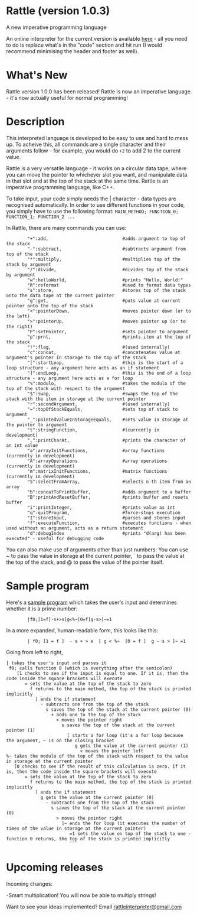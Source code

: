 # Rattle (version 1.0.3)
A new imperative programming language

An online interpreter for the current version is available [here](https://tio.run/##7T1rd9u2kt/1KxBqE4u2JIty0qRKnGeTsznnbtuTZO/9oCgtJUISbyhS4SOOu9789e4MHiQAgpQUJ9tt9/reOhYeA2BmMC8MoO1lvk7is9@7ZHA8IIskCOPVhBT5cnAPSzqO43SepdTPaUCSmLxZF@RJsSLeGRndm9y@Nzm7S8aj8ajTeewXACmdkB/8OKRR5/FHmmZhEk@INxwNzxgg@MF/8oQEyaRD4If9CugcQC6LeJFDhxukqql@bfz3lPhlIwIwYMBk4@fhwo@iS5LlSQotYuKnqX9Jwphs6CZJL6EoIJvkIyX5mpJtEsY5TbE7fozpp5x89KOCVoPQKKMADVa8oXGePSJJChWXc0r@WWQ5iZNcq30wGJCLdbhYkwUOvsiJn5kwSI9BDnNSZGKOq2Xkrx65Ai34@0MRLt6TbZqsUn@TKeh5Ef72262nxW@/Xd14OV2dvPLm2c2z6Wg@mr8bzVY378CfHv75dOaNRiTMWAdsTwbEj2C1MSDpI40uJxqs7HXmvfay8c9nKlCvAjougbJpXCDoNY2ihFwkaRSwwqupd/5hdmOQnTzMpqsHNz9PR@fbD7PVIHs4@3zubcliTRfvM8R3RgEDSyDMtsgR1DYNN5Ss83ybTU5PgfPoKomWQ8Da4j39tFj78YoOF8nm9ENBM6R5dnrn7nfe3dMwG@Rr@BUXmzlNB/6AQRLTGX2YTbezETAYhVGh2eSwIb4b3z0bn4abbcRIB9DzFBh7sPEX6zAWowCp80PBjs9GpxmDO4DeA0Fn0gN@ohNytUWU/PjTG@BxBC6q@2ROFz4yDXIrR92KAkNt/TSDHXmxpsDnPjA79EbOpJttfumyWT69Nb9VLJd@lNwiwDmr0WK8OMserjz273R@e35nNp7fgf/dBqqPvxhjY@/e@N7t06TIYXaDOR/yS/@tuH5Oc9yonEs4qTkzUZAxV8vRfeC85UxjvGXJd7ArJQCJwMukkDu0YALDDwKUd7Afl9huObKJHePXVQajjU6Ax2CkB8efcTSUD1cvxw9q5YQMHhKyhAGTNPQj0kuiYMKBDAQU1hS6zD4/WCF84gphwH69AMiM5lwYcPJvUAgBBSisbIkiDznjCiRMuFpz6bT2P6KQuSRXRxlnBdh2uPwLP8b@UR4CF3JwWV@KpFsot3zYpcBaPsyY9EBcXYRRZMjZBVMGlaBF8cq4EZgRGDe/3IIIBdkPegVUCcnWSREFMNf6TEAmLJIYuJ3GCHHtp8EACRKIlV6E@RpnJ5AA@Eu5CM5RmCYxCn3EQwhSNsPZV21dsSzylo2KP/STj5tvQt7e2iYgmZO3t8Zv1UFxIZc0uzXuEwpoua1DhBKGjBVIUjJ1oKHTJ9DU4cD4x9szNhxs4@cTpAsqJPgvTgDiwgfEwAZKgR9AM5IeHa6G5G3sIv98KBAK6rWNn4K47Dn9IxcgAEKRZ0H34JpjnJKQnzGj8AUQoIgjmmUMrUFSzCPGEZthufB3gHNeEfSrXRBBV9jusLuQ6PAv0Gp@SVLkKSB2jp@LDH@/GntIKhA7JA3BCFgyjgNhgKOaE4d9x9blODnIB8e5wt4D2Af8c0eaALih4CegS848PaSBqyi9VZTMYc@gbFM/S/2fqYUp3QJPqiVcGD3Jn8eBWpwn25@Wr1GWqaVoOfgrqhYJM0EtipJk@ywpyuKuUg4gU238RZGmoD2eJZsNsNXLOKCfTFjG1Ba8aWY2@1uY5bZ2z5LtpbkIGjzBLakVU9hiULxSC8H6eAHWh7ZgYID8KchgfdGi5XgnCWzT34GE7H24fZOoJTQOXgjg5vzCWNbYpiKGqOGqPoEXlnobZBXNWp9tSIHxbbrBgEbOycBTK7RpQO2UCwvLGrByOutf@/8z0kV9jrYBbtko3IBIh/0NAmmI@3gpaKgtFgZvQqvQQsoKX/hg6FZ1BgHrDTjNq8U34QdacHXcLbeXXiR2Ylko7Xr5WexpHGk0I8dEGrGVBCibyl1WzUrZS0qh3ElQ9GMiLEGxP7SFyj2jFSr7y1g9@6XIK6h@kwp/RCWMHJbjIEjiI9T0cQDynqZpAhqFU/bCxptHR0eVCXGFQvW@JLJX/jUesh/58cf7ZJqjfYmGEiyq4K4M02rc4UHdxnHF3DHA5KISp1x9b/xPyGnomDA3K5sxhwkN3W2RrXlPZl32pekBZaCI@tJcuJLsuwxTtHykBu1XngTXjfk6TYrVmhf33CF5uRQ6OETDxrkCDc3Wg3YKWijMisqkGRVyp0Sf1JD8hCAuwoz2UY0z2MpeWNpmxnxPYZP7wnQVQ2NrVrWh4CwH3KQA7c41GA6MKn@Dqj0PcXK9cEiJx7qwtmkBQC7CBXXRuMy2dIGW5cLH@Y2wiEPKAONItxAJiYqPA0MO8TzxKQfNHbk6j3DmYlbxOTOOhwAv8he05xCn7zi8OZeBskW2jcK859yHSuFEhygaeCPYfQYrhssekELiSKj8sla0wCoJ@MpxcQ@fn4NRoTSv7WZBd6VBZfvBNmzpWR9Na1t@ECszm3szK5aUpVgnz0RCr5qIq9WmNC/SuI4cJCFyGiKw6qtDhlFZExj16O3bI2Pc2vKrD9U63r51@hKjfc@tAejU0arLMC76OEeIf8BM33pM@nXRpRgwwy9TPFuwbpkPAVuxdBvKnmNV7ubpZTVw02IEiW4p9EDsUfDs27Cnwa68B7roOT4M4JATtJd7CMatI0ZOlcnCrOdOHd/R2Qkt520@aeyJgDtmhTf0t1tQrz3Wym1YOza07qeIxiqnIWd4bXup@iA3gznrGpbqGFIGdJuHsiPKhqStn2WSoVTLKaukjTeZzEQl@s5I5hRDFgwBZXtXWXpZOA1niumDH2u7WkethgEudpkUytmWB7y5NsHBp6iQRvYEc8SgSAnTG9XHEX@cEM9KnqqvPmlpUUANOHSKgccm3efd3FpzYYDYuoihXH2crind@oS3LhEsO/bLQVxDU3RR2clKbpsMlVomCXkt0lk2nJBuduFv2WcwWECnRmEMYibypefGemvU6zKUFdLg7QlY1Zq6Jn67JUOWJW39OUumyYbpXhJutglYtFuaLn9ZCEsWhJ8whN9gE2GIcsNXqei52t6u8AEmWQRutMWWfkCQ@0ssK1xWn3I2tUBQONkG/6TGZVIJWRrfZLaghdur9mKZD8XyT8gdiwbj/OX8LMKoiNYAVdCQ/BAGLMwB/IExC/gTZP6nEINmMTeIHjl1uT1Pqf9eXYXCaSzsyHUH8BoG7oHLwBrkGq8v/gUO0@1Tmi80s0dRkMqCoEJ1Dm6gfrRaCo4z/Cd4OWprRa4yXawRwG5jdGTYxdjLS9z7agBmm2RZOI8oeDwoLZyRNz67fee7u/e@//zr41vvHg2dLrmFezilGXMMfDBHQVoyywQNUh6cq4R0THEvJtASHILSn@AYfseib4@YRyGrOKJL/a@7aNxz81kRDyeRRrHv6tiOE1gtSntopS7SNRWiGFRqXuyj840YHyvaTE0BZzrwUMOwTid6JwWY2rpuhXKrsFfi4xgJ4NaFgfILaa3uc7HKg2JfloCRFhkq1THKKs3k95m/vKi0XukDvGM@ANQraOet4Xelet/pBnXlcJdOso5xm0dejvlovzEfWccc7xx0XB9VDo2j3DCcgJoJhVMcWqaoT3UZJX6OAHVmrDNe1QWFQNXN3W1lmVM3/RdfD4PYmn@ut8dpCIabCi6bWdSZAuRXOxDTaTK7PbZ3E2O6lgHBS0C8o9nKUDTp8rOujHXn0Q0ZBtO5psHLMIQQB7rbz4B23BDF@fIP7l7eg2aLGFYYwOmzgxlBfoM9pYj@IVygBPovDbZz4kz8IOjrhQNnkhXzHDWdUXPsTMQJ06VRc@pMgvBjGFCj/MKZsFPlf@ChslH3ypnIE4k@6SLSR@wHLEE8@xSnXzz@EoQrHsNhR1A97xyW3ifjc3640Sdn52wLuGTAjqLnNEouGKkCmvthBJSeg4YGgYqGKh58MICZPqEMFo4RL2OeK2cC@tQofOBMBMf9kFzERuXDsvI/t0bVzzAGzX/mtUbdFrqlsTnSDWeCytIoXTgTfr5mlE9xDWBZ/S1JzKFnzgRUnaXiJpA1CYooMcr/DWCBtW2UprgCES5lutyoP3cm1RZ@/qEAmWm0@EWiJ/g7hg1fxq@53LA2znFBSGQZfDbq@4g0APYMbLMn5lx84G@M9L6MwzJ2bw7wRLT5CSx2nzfo8tPPpCzBHA9MElmydBGYzoLF2BJ9@zobQCTWfmob7zXiL6KL/AW4DCwObTSYS9K@SX6uzEGj0VOx7Cdx8ApsNHujUDR6Cbhe1Wo/OJMPRZgLK9uofCn2wksM3hh1S2CkT3RR5LSBJgFIA0z7qY6Fah4E/vy3YoazCIMqrNgHF4wpB1z0Eym7TxxXyGKt8RQ/zNxKcZreJiefmWeEPmgYZyHmCZC//wcIDzwG54eW4LStQFY84v1BtYW8Jg/ZSXkBS0MXNYaZFQwaH7jLAurMvFUyh5IUW@sZTjg4i48AtAEJh3TIDvh9oOOCndCKWDLmOQlXBdpixdHyiAXgUaLxfCNuU1P0/VFmCl@rHI7ZiQbJSvwxIumGY/uB3M6zwfrh347Twpazwcazum93PKidzNaPxUozUdXCjpzOBCQS0VGrWTFaFdozaGcpxkP9lK0cT9s/jRGBF8wV4WEBC46mxsJnbt1V36fbtGnomYznzxyLlRvQCr81L@jbDi2HlS7fqCHw3RIN4bjFkIjZoWs/5@Q7YbhNtr2BEmiXTCNOTHmOEjRizMMLXYsnUj@E1ripFvZsQ2I94FdFRzWoM/WEQNuNXwlmyx@HB9WaA2sdDbKNuBbG@Ga7zOR7Y9tb2Lft@L051mUfzyrOLHHD6@1Gd//t1GnCS2OvxlDjF4Qbv0XI0U4KG0Z2bmdd0IiJBqA2yC6lo3SwkLJvpYnbvkdqosziDwsJ5hoRdV6MHjCQvGHjWMRCVwhRsTutQepGcE0ytyZprRRqXaV1OGPJ5QEHWJk0zRsm78F/Yd8qtmWEQLU1LEcqImWEp2oqZuaA8IFJiJHZyp0BMAn5UNCC6mttyv9B@7Gy6HtVBEtyozwWxBq02cnax@QLGkuzM3BcM24pfH8F2nKDclvCESdBdf@/z1P7wzJ@g/ERltZRzAdL1aLjdMNQAbaEDlnIXP9MHvqQ32iasIh21Z5FEsoePFAgdHRAF@EGs33TBB2AwG2DI2MTApDIy1KyRDFBE8UMU3PUB1@BirzBjnK0C0ipnekiok4wbu/oxuUmlyaQp5pAGyQSkwLQAKO1rjQv9E5jrRPSYY9OZ1onHom0dKsIz2YDhEA6nI90z8NI4oSRRENT1BvZITIEqh5Lk44l30K3qBjmgQfX0sCIklVZOReQoawOve@NXPeA2Zx6o@Pj3vzEG4gFwfyOa2UdgSGxBXZjRwRFR5hnLP42HAptasbJvS3ToylVAKBPBmxfzhRS8nV@VWLWUGfPSNH6sO1oIRKpENua/o9rqeKUXCJ1WUGf34fhCW8f/TT05bkWxz631rqYOR6TdyzNPq1YSIjHf68u1jjKJpInC2X/R7v73zAAWCiuduqTfzT1GtW7rC3zNE8erdCPEeiJ57oWvPqBRKjINSwT8MqASUZYFjpQDiWkUsfRwkLcrJnoXWtoZzjBna5CrvPz5u2hGaKKyNCbIHmqxclAuVih/MgmyoSLshhZiavlnk3beqvWJaxvs@zB7mUP2LJrlOURf7F0/oFP7lTysCjlUSl1@pgFOlbXPBKs3ydlF6O5SJQR7RNM3Wzv4OuJ8dfD0um5mK@BJft@0jtqKT42/J4K/GpaUhy0SM7ChsfnJWJFdXgYbtVe@6K3pc9XxfDxl2L4eA8MH6scrGCZxbgFikXCrzDXcKJ9JVsRDOmc@gGR9/VkjFU9Ue8ycBpF8E@OL7w/1dRP7Hu59duhsAnGttN9S5HdZLhRUxry6BZqZ5rit6he85hXby8TUBS7vpvhtUbresRdXZY/LlHUhpq9ARm8eQ3UGBZUhaddVomJp4rtytNBFUl4jznTLjIXWxsObO0YU7AMh6wp3aPRXsAkJQEIFv/992aCkqjT1GM9IcG8pGEY2rr/XE@B2DGJxok0Z0eYE7J7@Ao18CC3nR4BtNiPItjy69Fk1ECSwb4k@f7769Nk1EKSwaEkgQnV6VAdjFtlh3G939jgKlqrcUSGhLs7xFNxQxprsosZvFldSpkSyMYYTX2bRfgX3WKsUkHcdrayX0vQicXbqHJOCcohgvBsU0VQkfFLNVAXxrS8t8JTKTsiFnaDoFrG9ECOMrwsHy5AvYr8SoGY5z@9ID1@bgo6mF0Dxn78fQr1gQF2LchtuxbaYHHYbjLUTyBwnfwQXl2pcqM5q2kbyZdWvthbC7W66zzGppGG38DgpoxI@9A2DxaKG4JQRQZEZ1CG4bSI@eWMo0weh5cdQkEvvtIkVjQuUIFixoa5IdGQkpl6PXau/c7lN6RCHMHHM/ePNMXs7XBZPaRxyO3SOhrbrtMeANmSDGk/DN91vtx0PK3deWyaTEfJZq2GV6PL5mGmBZLb7XZVfaJJBEwmYLf6ZZoVN/jnKT4FkbPorZJZ0GlMRlPjGHXtIYZUWLiuE1h4nxRxHkbcPo4SdjNdTKXWXhzJtWW0s2RM6xnwXlnubQ13aFwtJ6/h8pegax03fy3kSElQ7m92xYPM/YwL8ywvlktFCYLYxxCbSJ3B8HmC9yhhtTYltQf/18@nXds9hr/Utrjege3BrGE5wN3Z@k@xg/4keLQasc0FPA2Mp4CqRkKZN2Y1EdgrA@x@Mqtmlg7eMdbsXfKur7Rhr2/xV33QEmI3kplZuAz5BfCa7WQ3hm1PabTrb6vKb3hVw3IXYm@D/OsaBbty3TTjRh5k45sreIq9x@Uus4uEd0hny6kz7EP1wFhY0@o9I5mA/6uj3uKzD6bvlnYddt5eX932@BWP@cU5pm5Je9r9Kpzk5z9qkp@VSdauUNSm@fiPmuZjZZrytoXrGnfxq9s/X3OGIE2F81PzTd2m5LEv0e2p9FhUw0VXPo0ZjOrZmteW7rUvOVAMWNvYFKa@PfdKt@wq94XVMRW3oTb3bnlSmFIj66lrvGqgDcHyhmxOym5ToBVdmIRQMUZ7U56M4H69rXHw4GRgvLbQkDZa@ogGKZpbSwI30c7QAJUCaF9hnzhvY8et7S@dWJWEv2bCoE7/axph59cEcB0l8tfEw5foqb8mJg5Uhf@3kNCqTP9EevTaiGjPZm/u@i/9@9X07x@8o/XpXxPWt1LxL@TjAs163kgdYZc5Dzp/511kVbV/BagzlwUFMvV44iY5cw/L/tiVnagBH7cmrDX380adNinS1nG0fzoktJfHHbZcQrw2y/FfZmhjUVNORxwoB5yB8ma5mf2wG8YeURV7RGNHNKSZgnSzfY1v8jTkO@xOGGl87grB2khSH7HMxtidytI@Uv0UUL/rbN1UvEl1D9N@QK2/1qq@OClyvyoWYgObl6gP2s9sBycpGfVFNC9OSHk8vCubuG2PjsiOTCtLKlvLZW9lUTuPukn7NC1MZs0Ks7QrtzI/R1Vvm6t3Hfws68pDbv6ocvUADirkCVlG4fY0xfcn8c3GeRifrkHa99it8ff4jQQX@C4ry7wAKmXU7eOVgmSD7@zIV6O98XfQkz0Dzorx5K9PFj7N/JRk63CZy7eVq2vvKm@o9NYyENizgYJZoPAL8xgYFEui1nXyF3bkKyzWNd9LMSMU0urNm1wUJTW59jaAikjiezIVT7wHsGTXPCh75Cii8Spfq5xvy14DGL/wd0ez6lV1ge15kufJxpIRTfyxrU/5dQ/AeEnMKgM5oYEQKOVdE5m8yM//YWreUG8yMupHQ/I8yngvruvVsaW4go9HmVQy1fDsZVM5P9rnYHGe7EwPZjPAhmJ1@OBKEEx42lEfX3Bjb0v1yX58ZHsIe6@HjnQB3Cm/i4CRwXj7F4Z/ojxrwxOSymf/tNdd1P5aa2YPWh/w05/hqZ7Te4J7rYSnR9rljHRzht2l0Z4kVaZT204N4o@/omzRk21vlWoif1qOakCqz36s3pET32uAj4eNuQZVl6LoSOtSuOYO88WamEdnWGW88dyQ9lah2/5qJ4OiPtDJR3Rtl06VavvZnzbjUf2OrzVrbtdSTWOGbw/dn9ZQOWrD4@hfeNTwaHXF7Q/BlYB1SfP/ApcNS27HqXyu0Hh/R@TjFzGYWiE@2d1RhAXm31cGt8jLu1xEqHXQOMKnR4X9dTI4Pr3ZJ69ePX/B1Az10wi/PCqgiDgfr4Vu/E@nG3y6VPyBLwzwq5iLJCo28WmaXPSJDwBBZp6CN4zDFJvaV1k0qKuaxmk2dbpi2hwZncYX2@SDY6YmaEh3rMNQXoGs3tzVfzUnx1qeNzJSQa0u0Q382fnVFQYS27MahHOmPaR0iDfRMPABrpCpScvXlPe/EaA7rrb0U@0NKBXV7D4ce7tOfsELf2MURQkzKLCsehfXlpTJbD2WtUHx6yPYF/WwNBB8rRK/eIfdKiXlpbQq6UmBNhbgHingAiCLDRbjjDIPBEtLaDEN5ZUjhCqySbiIa3FToKfuqZjdZHaZxTjf4ytSrvOdMrve1VRDuZ7TF7cc5fLLu6Gm6DBSyhpZtfSH@KpEDFE8p9pwX0BpLoInjkNs91U7O@LRrbPCoLgxs5ZJma2VizftbiNvL7Wk@WZ5w1FmQ0/9kET1v/X31xruDYjv0dA3Kr40lsToyTHd1MaNrddEvsL7wsbKK/vEQA4@s9Dl3wSG3/LIgh6PKlyIZ@b2CkbUA5giMzzfEX9QNjTiRO/2v3iJwgxINN6kqB@yderCXnmIr67EmnLeGmfYkMU79m7fvX3v7Lvbd2sqp7oMyR78q89h76CxReypiK/7z0kUvLEH2ZUH3TVns/o0a3evD5eY@3yHRIMXXftqhwNuau28inXI3A6Zn3WOLZJ1nznsM3btLt@BV9O@FZ2sObj1ELfOs7WXeeUFXvW6dBkSw6/90@8AkymaUyLaVl7/ZV4Is5zw24Zidssdb9uIb77N8LX1mbgRq1yNw3LxWg0G6NgXivJ4HaIKc3lZC5uUFV8SCjLW36D1xpVVbqT8yvu9psVd7rruSp5OsGd6sLc6ZzYt/kWTSoyRBQrxuw112ah8LUcHX956xr@9yHGct79fkRtkOSJL9nzSfXI8Hnr3yeDsd/YVm0pj@ed0gpZGh38loSwEZf67N/4f) - all you need to do is replace what's in the "code" section and hit run (I would recommend minimising the header and footer as well).

What's New
=

Rattle version 1.0.0 has been released! Rattle is now an imperative language - it's now actually useful for normal programming!

Description
=

This interpreted language is developed to be easy to use and hard to mess up. To acheive this, all commands are a single character and their arguments follow - for example, you would do `+2` to add 2 to the current value.

Rattle is a very versatile language - it works on a circular data tape, where you can move the pointer to whichever slot you want, and manipulate data in that slot and at the top of the stack at the same time. Rattle is an imperative programming language, like C++.

To take input, your code simply needs the | character - data types are recognised automatically. In order to use different functions in your code, you simply have to use the following format:
            `MAIN_METHOD; FUNCTION_0; FUNCTION_1; FUNCTION_2 ...`

In Rattle, there are many commands you can use:

            "+":add,                            #adds argument to top of the stack
            "-":subtract,                       #subtracts argument from top of the stack
            "*":multiply,                       #multiplies top of the stack by argument
            "/":divide,                         #divides top of the stack by argument
            "w":helloWorld,                     #prints "Hello, World!"
            "R":reformat                        #used to format data types
            "s":store,                          #stores top of the stack onto the data tape at the current pointer
            "g":get,                            #puts value at current pointer onto the top of the stack
            "<":pointerDown,                    #moves pointer down (or to the left)
            ">":pointerUp,                      #moves pointer up (or to the right)
            "P":setPointer,                     #sets pointer to argument
            "p":prnt,                           #prints item at the top of the stack
            "!":flag,                           #(used internally)
            "c":concat,                         #concatenates value at argument's pointer in storage to the top of the stack
            "[":startLoop,                      #this is the start of a loop structure - any argument here acts as an if statement
            "]":endLoop,                        #this is the end of a loop structure - any argument here acts as a for loop
            "%":modulo,                         #takes the modulo of the top of the stack with respect to the argument
            "$":swap,                           #swaps the top of the stack with the item in storage at the current pointer
            "r":secondArgument,                 #(used internally)
            "=":topOfStackEquals,               #sets top of stack to argument
            "_":pointedValueInStorageEquals,    #sets value in storage at the pointer to argument
            "t":stringFunction,                 #(currently in development)
            ",":printCharAt,                    #prints the character of an int value
            "a":arrayInitFunctions,             #array functions (currently in development)
            "A":arrayOperations                 #array operations (currently in development)
            "m":matrixInitFunctions,            #matrix functions (currently in development)
            "S":selectFromArray,                #selects n-th item from an array
            "b":concatToPrintBuffer,            #adds argument to a buffer
            "B":printAndResetBuffer,            #prints buffer and resets buffer
            "i":printInteger,                   #prints value as int
            "q":quitProgram,                    #force-stops execution
            "I":storeInput,                     #parses and stores input
            "f":executeFunction,                #executes functions - when used without an argument, acts as a return statement
            "d":debugIndex                      #prints "d(arg) has been executed" - useful for debugging code

You can also make use of arguments other than just numbers: You can use ~ to pass the value in storage at the current pointer, \` to pass the value at the top of the stack, and @ to pass the value of the pointer itself.




Sample program
=

Here's a [sample program](https://tio.run/##7T1rd9u2kt/1KxBqE4u2JIty0iRqnGeTsznnbtuTZO/9oCgtJUISbyhS4SOOu9789e4MHiQAgpQUJ9tt9/reOhYeA2BmMC8MoO1lvk7is9@7ZHA8IIskCOPVhBT5cnAPSzqO43SepdTPaUCSmLxZF@RJsSLeGRndm9y@Nzm7S8aj8ajTeewXACmdkB/8OKRR5/FHmmZhEk@INxwNzxgg@MF/8oQEyaRD4If9CugcQC6LeJFDhxukqql@bfz3lPhlIwIwYMBk4@fhwo@iS5LlSQotYuKnqX9Jwphs6CZJL6EoIJvkIyX5mpJtEsY5TbE7fozpp5x89KOCVoPQKKMADVa8oXGePSJJChWXc0r@WWQ5iZNcq30wGJCLdbhYkwUOvsiJn5kwSI9BDnNSZGKOq2Xkrx65Ai34@0MRLt6TbZqsUn@TKeh5Ef72262nxW@/Xd14OV2dvPLm2c2z6Wg@mr8bzVY378CfHv75dOaNRiTMWAdsTwbEj2C1MSDpI40uJxqs7HXmvfay8c9nKlCvAjougbJpXCDoNY2ihFwkaRSwwqupd/5hdmOQnTzMpqsHNz9PR@fbD7PVIHs4@3zubcliTRfvM8R3RgEDSyDMtsgR1DYNN5Ss83ybTU5PgfPoKomWQ8Da4j39tFj78YoOF8nm9ENBM6R5dnrn7nfe3dMwG@Rr@BUXmzlNB/6AQRLTGX2YTbezETAYhVGh2eSwIb4b3z0bn4abbcRIB9DzFBh7sPEX6zAWowCp80PBjs9GpxmDO4DeA0Fn0gN@ohNytUWU/PjTG@BxBC6q@2ROFz4yDXIrR92KAkNt/TSDHXmxpsDnPjA79EbOpJttfumyWT69Nb9VLJd@lNwiwDmr0WK8OMserjz273R@e35nNp7fgf/dBqqPvxhjY@/e@N7t06TIYXaDOR/yS/@tuH5Oc9yonEs4qTkzUZAxV8vR98B5y5nGeMuS72BXSgASgZdJIXdowQSGHwQo72A/LrHdcmQTO8avqwxGG50Aj8FID44/42goH65ejh/UygkZPCRkCQMmaehHpJdEwYQDGQgorCl0mX1@sEL4xBXCgP16AZAZzbkw4OTfoBACClBY2RJFHnLGFUiYcLXm0mntf0Qhc0mujjLOCrDtcPkXfoz9ozwELuTgsr4USbdQbvmwS4G1fJgx6YG4ugijyJCzC6YMKkGL4pVxIzAjMG5@uQURCrIf9AqoEpKtkyIKYK71mYBMWCQxcDuNEeLaT4MBEiQQK70I8zXOTiAB8JdyEZyjME1iFPqIhxCkbIazr9q6YlnkLRsVf@gnHzffhLy9tU1AMidvb43fqoPiQi5pdmvcJxTQcluHCCUMGSuQpGTqQEOnT6Cpw4Hxj7dnbDjYxs8nSBdUSPBfnADEhQ@IgQ2UAj@AZiQ9OlwNydvYRf75UCAU1GsbPwVx2XP6Ry5AAIQiz4LuwTXHOCUhP2NG4QsgQBFHNMsYWoOkmEeMIzbDcuHvAOe8IuhXuyCCrrDdYXch0eFfoNX8kqTIU0DsHD8XGf5@NfaQVCB2SBqCEbBkHAfCAEc1Jw77jq3LcXKQD45zhb0HsA/45440AXBDwU9Al5x5ekgDV1F6qyiZw55B2aZ@lvo/UwtTugWeVEu4MHqSP48DtThPtj8tX6MsU0vRcvBXVC0SZoJaFCXJ9llSlMVdpRxAptr4iyJNQXs8SzYbYKuXcUA/mbCMqS1408xs9rcwy23tniXbS3MRNHiCW1IrprDFoHilFoL18QKsD23BwAD5U5DB@qJFy/FOEtimvwMJ2ftw@yZRS2gcvBDAzfmFsayxTUUMUcNVfQIvLPU2yCqatT7bkALj23SDAY2ck4GnVmjTgNopFxaWNWDldNa/9v9npIv6HG0D3LJRuAGRDvsbBNIQ9/FS0FBbLAzehFahhZQVvvDB0K3qDALWG3CaV4tvwg@04Oq4W24vvUjsxLJQ2vXys9jTONJoRo6JNGIrCVA2lbusmpWyl5RCuZOg6MdEWIJif2gLlXtGK1T2l7F69kuRV1D9JhX@iEoYOSzHQZDER6jp4wDkPU3TBDQKp@yFjTePjo4qE@IKher3kshe@dd4yH7kxx@/J9Mc7Us0lGBRBXdlmFbjDg/qNo4r5o4BJheVOOXqe@N/Qk5Dx4S5WdmMOUxo6G6LbM17MuuyL00PKANF1JfmwpVk32WYouUjNWi/8iS4bszXaVKs1ry45w7Jy6XQwSEaNs4VaGi2HrRT0EJhVlQmzaiQOyX6pIbkJwRxEWa0j2qcwVb2wtI2M@Z7CpvcF6arGBpbs6oNBWc54CYFaHeuwXBgVPkbVO15iJPrhUNKPNaFtU0LAHIRLqiLxmW2pQu0LBc@zm@ERRxSBhhHuoVISFR8HBhyiOeJTzlo7sjVeYQzF7OKz5lxPAR4kb@gPYc4fcfhzbkMlC2ybRTmPed7qBROdIiigTeC3WewYrjsASkkjoTKL2tFC6ySgK8cF/fw@TkYFUrz2m4WdFcaVLYfbMOWnvXRtLblB7Eys7k3s2JJWYp18kwk9KqJuFptSvMijevIQRIipyECq746ZBiVNYFRj96@PTLGrS2/@lCt4@1bpy8x2vfcGoBOHa26DOOij3OE@AfM9K3HpF8XXYoBM/wyxbMF65b5ELAVS7eh7DlW5W6eXlYDNy1GkOiWQg/EHgXPvg17GuzKe6CLnuPDAA45QXu5h2DcOmLkVJkszHru1PEdnZ3Qct7mk8aeCLhjVnhDf7sF9dpjrdyGtWND636KaKxyGnKG17aXqg9yM5izrmGpjiFlQLd5KDuibEja@lkmGUq1nLJK2niTyUxUou@MZE4xZMEQULZ3laWXhdNwppg@@LG2q3XUahjgYpdJoZxtecCbaxMcfIoKaWRPMEcMipQwvVF9HPHHCfGs5Kn66pOWFgXUgEOnGHhs0n3eza01FwaIrYsYytXH6ZrSrU946xLBsmO/HMQ1NEUXlZ2s5LbJUKllkpDXIp1lwwnpZhf@ln0GgwV0ahTGIGYiX3purLdGvS5DWSEN3p6AVa2pa@K3WzJkWdLWn7NkmmyY7iXhZpuARbul6fKXhbBkQfgJQ/gNNhGGKDd8lYqeq@3tCh9gkkXgRlts6QcEub/EssJl9SlnUwsEhZNt8E9qXCaVkKXxTWYLWri9ai@W@VAs/4TcsWgwzl/OzyKMimgNUAUNyQ9hwMIcwB8Ys4A/QeZ/CjFoFnOD6JFTl9vzlPrv1VUonMbCjlx3AK9h4B64DKxBrvH64l/gMN0@pflCM3sUBaksCCpU5@AG6kerpeA4w3@Cl6O2VuQq08UaAew2RkeGXYy9vMS9rwZgtkmWhfOIgseD0sIZeeOz23e@u3vv/udfH99692jodMkt3MMpzZhj4IM5CtKSWSZokPLgXCWkY4p7MYGW4BCU/gTH8DsWfXvEPApZxRFd6n/dReOem8@KeDiJNIp9V8d2nMBqUdpDK3WRrqkQxaBS82IfnW/E@FjRZmoKONOBhxqGdTrROynA1NZ1K5Rbhb0SH8dIALcuDJRfSGt1n4tVHhT7sgSMtMhQqY5RVmkmv8/85UWl9Uof4B3zAaBeQTtvDb8r1ftON6grh7t0knWM2zzycsxH@435yDrmeOeg4/qocmgc5YbhBNRMKJzi0DJFfarLKPFzBKgzY53xqi4oBKpu7m4ry5y66b/4ehjE1vxzvT1OQzDcVHDZzKLOFCC/2oGYTpPZ7bG9mxjTtQwIXgLiHc1WhqJJl591Zaw7j27IMJjONQ1ehiGEONDdfga044Yozpd/cPfyHjRbxLDCAE6fHcwI8hvsKUX0D@ECJdB/abCdE2fiB0FfLxw4k6yY56jpjJpjZyJOmC6NmlNnEoQfw4Aa5RfOhJ0q/wMPlY26V85Enkj0SReRPmI/YAni2ac4/eLxlyBc8RgOO4Lqeeew9D4Zn/PDjT45O2dbwCUDdhQ9p1FywUgV0NwPI6D0HDQ0CFQ0VPHggwHM9AllsHCMeBnzXDkT0KdG4QNnIjjuh@QiNioflpX/uTWqfoYxaP4zrzXqttAtjc2RbjgTVJZG6cKZ8PM1o3yKawDL6m9JYg49cyag6iwVN4GsSVBEiVH@bwALrG2jNMUViHAp0@VG/bkzqbbw8w8FyEyjxS8SPcHfMWz4Mn7N5Ya1cY4LQiLL4LNR30ekAbBnYJs9MefiA39jpPdlHJaxe3OAJ6LNT2Cx@7xBl59@JmUJ5nhgksiSpYvAdBYsxpbo29fZACKx9lPbeK8RfxFd5C/AZWBxaKPBXJL2TfJzZQ4ajZ6KZT@Jg1dgo9kbhaLRS8D1qlb7wZl8KMJcWNlG5UuxF15i8MaoWwIjfaKLIqcNNAlAGmDaT3UsVPMg8Oe/FTOcRRhUYcU@uGBMOeCin0jZfeK4QhZrjaf4YeZWitP0Njn5zDwj9EHDOAsxT4D8/T9AeOAxOD@0BKdtBbLiEe8Pqi3kNXnITsoLWBq6qDHMrGDQ@MBdFlBn5q2SOZSk2FrPcMLBWXwEoA1IOKRDdsDvAx0X7IRWxJIxz0m4KtAWK46WRywAjxKN5xtxm5qi748yU/ha5XDMTjRIVuKPEUk3HNsP5HaeDdYP/3acFracDTae1X2740HtZLZ@LFaaiaoWduR0JiCRiI5azYrRqtCeQTtLMR7qp2zleNr@aYwIvGCuCA8LWHA0NRY@c@uu@j7dpk1Dz2Q8f@ZYrNyAVviteUHfdmg5rHT5Rg2B75ZoCMcthkTMDl37OSffCcNtsu0NlEC7ZBpxYspzlKARYx5e6Fo8kfohtMZNtbBnGxLrAb8qOqpBnaknBNpu/EowW/44PKjWHFjraJBtxLUwxjfbZSbfG9vewr5tx@/NsS77eFZxZokbXm83uvtvp04TXhp7NYYavyDc@C1CjnZS2DCyczvrgkZMNAC1QXYpHaWDhZR9K03c9j1SE2UWf1hIMNeIqPNi9ICB5A0bxyIWukKIit1pDVI3gmuSuTVJa6VQ6yqtwxlLLg84wMqkad4weQ/@C/tWsS0jBKqtYTlSESkjPFVTMTMHhA9MQozMVu4MgEnIh4IWVF9rU/4P2o@VRd@rIliSG@WxINagzU7WPiZf0FianYHjmnFL4fsr0JYblNsSjjgJqvv/fZ7aH5bxG4yPsLSOYj5YqhYdpxuGCrAldMhC5vpn8tCH/EbThEW0q/YsklD24IECoaMDugg3mO2bJugABG4bHBmbEIBEXpaSJYoJmihmmJqjPvgKVOQNdpSjXUBK7UwXEXWCcXtHNy43uTSBPNUE2iCRmBSABhitdaV5oXcaa52QDnt0OtM68UikpVtFeDYbIATS4Xykex5GEieMJBqaot7IDpEhUPVYmnQs@Ra6RcUwDzy4lgZGlKzKyrmADGV16H1v5LoHzObUGx0f9@Yn3kAsCOZ3XCvrCAyJLbAbOyIoOsI8Y/G34VBoUzNO7m2ZHk2pAgB9MmD7cqaQkq/zqxKzhjp7RorWh21HC5FIhdjW9H9cSxWn5BKpywr6/D4MT3j76KehL8@1OPa5tdbFzPGYvGNp9mnFQkI8/nt1scZRNpE8WSj7P9rd/4YBwEJxtVOf/KOp16jeZW2Zp3nyaIV@jEBPPNe14NUPJEJFrmGZgFcGTDLCstCBcighlTqOFhbiZs1E71pDO8MJ7nQVcp2fN28PzRBVRIbeBMlTLU4GysUK5Uc2USZclMXISlwt92za1lu1LmF9m2UPdi97wJZdoyyP@Iul8w98cqeSh0Upj0qp08cs0LG65pFg/T4puxjNRaKMaJ9g6mZ7B19PjL8elk7PxXwNLNn3k95RS/Gx4fdU4FfTkuKgRXIWNjw@LxErqsPDcKv22he9LX2@KoaPvxTDx3tg@FjlYAXLLMYtUCwSfoW5hhPtK9mKYEjn1A@IvK8nY6zqiXqXgdMogn9yfOH9qaZ@Yt/Lrd8OhU0wtp3uW4rsJsONmtKQR7dQO9MUv0X1mse8enuZgKLY9d0MrzVa1yPu6rL8cYmiNtTsDcjgzWugxrCgKjztskpMPFVsV54OqkjCe8yZdpG52NpwYGvHmIJlOGRN6R6N9gImKQlAsPj7980EJVGnqcd6QoJ5ScMwtHX/uZ4CsWMSjRNpzo4wJ2T38BVq4EFuOz0CaLEfRbDl16PJqIEkg31Jcv/@9WkyaiHJ4FCSwITqdKgOxq2yw7jeb2xwFa3VOCJDwt0d4qm4IY012cUM3qwupUwJZGOMpr7NIvyLbjFWqSBuO1vZryXoxOJtVDmnBOUQQXi2qSKoyPilGqgLY1reW@GplB0RC7tBUC1jeiBHGV6WDxegXkV@pUDM859ekB4/NwUdzK4BYz/@PoX6wAC7FuS2XQttsDhsNxnqJxC4Tn4Ir65UudGc1bSN5EsrX@ythVrddR5j00jDb2BwU0akfWibBwvFDUGoIgOiMyjDcFrE/HLGUSaPw8sOoaAXX2kSKxoXqEAxY8PckGhIyUy9HjvXfufyG1IhjuDjmftHmmL2drisHtI45HZpHY1t12kPgGxJhrQfhu86X246ntbuPDZNpqNks1bDq9Fl8zDTAsntdruqPtEkAiYTsFv9Ms2KG/zzFJ@CyFn0Vsks6DQmo6lxjLr2EEMqLFzXCSy8T4o4DyNuH0cJu5kuplJrL47k2jLaWTKm9Qx4ryz3toY7NK6Wk9dw@UvQtY6bvxZypCQo9ze74kHmfsaFeZYXy6WiBEHsY4hNpM5g@DzBe5SwWpuS2oP/6@fTru0ew19qW1zvwPZg1rAc4O5s/afYQX8SPFqN2OYCngbGU0BVI6HMG7OaCOyVAXY/mVUzSwfvGGv2LnnXV9qw17f4qz5oCbEbycwsXIb8AnjNdrIbw7anNNr1t1XlN7yqYbkLsbdB/nWNgl25bppxIw@y8c0VPMXe43KX2UXCO6Sz5dQZ9qF6YCysafWekUzA/9VRb/HZB9N3S7sOO2@vr257/IrH/OIcU7ekPe1@FU7y8x81yc/KJGtXKGrTfPxHTfOxMk1528J1jbv41e2frzlDkKbC@an5pm5T8tiX6PZUeiyq4aIrn8YMRvVszWtL99qXHCgGrG1sClPfnnulW3aV@8LqmIrbUJt7tzwpTKmR9dQ1XjXQhmB5QzYnZbcp0IouTEKoGKO9KU9GcL/e1jh4cDIwXltoSBstfUSDFM2tJYGbaGdogEoBtK@wT5y3sePW9pdOrErCXzNhUKf/NY2w82sCuI4S@Wvi4Uv01F8TEweqwv9bSGhVpn8iPXptRLRnszd3/Zf@/Wr69w/e0fr0rwnrW6n4F/JxgWY9b6SOsMucB52/8y6yqtq/AtSZy4ICmXo8cZOcuYdlf@zKTtSAj1sT1pr7eaNOmxRp6zjaPx0S2svjDlsuIV6b5fgvM7SxqCmnIw6UA85AebPczH7YDWOPqIo9orEjGtJMQbrZvsY3eRryHXYnjDQ@d4VgbSSpj1hmY@xOZWkfqX4KqN91tm4q3qS6h2k/oNZfa1VfnBS5XxULsYHNS9QH7We2g5OUjPoimhcnpDwe3pVN3LZHR2RHppUlla3lsreyqJ1H3aR9mhYms2aFWdqVW5mfo6q3zdW7Dn6WdeUhN39UuXoABxXyhCyjcHua4vuT@GbjPIxP1yDte@zW@Hv8RoILfJeVZV4AlTLq9vFKQbLBd3bkq9He@DvoyZ4BZ8V48tcnC59mfkqydbjM5dvK1bV3lTdUemsZCOzZQMEsUPiFeQwMiiVR6zr5CzvyFRbrmu@lmBEKafXmTS6KkppcextARSTxPZmKJ94DWLJrHpQ9chTReJWvVc63Za8BjF/4u6NZ9aq6wPY8yfNkY8mIJv7Y1qf8ugdgvCRmlYGc0EAIlPKuiUxe5Of/MDVvqDcZGfWjIXkeZbwX1/Xq2FJcwcejTCqZanj2sqmcH@1zsDhPdqYHsxlgQ7E6fHAlCCY87aiPL7ixt6X6ZD8@sj2EvddDR7oA7pTfRcDIYLz9C8M/UZ614QlJ5bN/2usuan@tNbMHrQ/46c/wVM/pPcG9VsLTI@1yRro5w@7SaE@SKtOpbacG8cdfUbboyba3SjWRPy1HNSDVZz9W78iJ7zXAx8PGXIOqS1F0pHUpXHOH@WJNzKMzrDLeeG5Ie6vQbX@1k0FRH@jkI7q2S6dKtf3sT5vxqH7H15o1t2uppjHDt4fuT2uoHLXhcfQvPGp4tLri9ofgSsC6pPl/gcuGJbfjVD5XaLy/I/LxixhMrRCf7O4owgLz7yuDW@TlXS4i1DpoHOHTo8L@Ohkcn97sk1evnr9gaob6aYRfHhVQRJyP10I3/qfTDT5dKv7AFwb4VcxFEhWb@DRNLvrEB4AgM0/BG8Zhik3tqywa1FVN4zSbOl0xbY6MTuOLbfLBMVMTNKQ71mEor0BWb@7qv5qTYy3PGxmpoFaX6Ab@7PzqCgOJ7VkNwjnTHlI6xJtoGPgAV8jUpOVryvvfCNAdV1v6qfYGlIpqdh@OvV0nv@CFvzGKooQZFFhWvYtrS8pkth7L2qD49RHsi3pYGgi@VolfvMNulZLyUlqV9KRAGwtwjxRwAZDFBotxRpkHgqUltJiG8soRQhXZJFzEtbgp0FP3VMxuMrvMYpzv8RUp1/lOmV3vaqqhXM/pi1uOcvnl3VBTdBgpZY2sWvpDfFUihiieU224L6A0F8ETxyG2@6qdHfHo1llhUNyYWcukzNbKxZt2t5G3l1rSfLO84Sizoad@SKL63/r7aw33BsT3aOgbFV8aS2L05JhuauPG1msiX@F9YWPllX1iIAefWejybwLDb3lkQY9HFS7EM3N7BSPqAUyRGZ7viD8oGxpxonf7X7xEYQYkGm9S1A/ZOnVhrzzEV1diTTlvjTNsyOIde7fv3r539t3tuzWVU12GZA/@1eewd9DYIvZUxNf95yQK3tiD7MqD7pqzWX2atbvXh0vMfb5DosGLrn21wwE3tXZexTpkbofMzzrHFsm6zxz2Gbt2l@/Aq2nfik7WHNx6iFvn2drLvPICr3pdugyJ4df@6XeAyRTNKRFtK6//Mi@EWU74bUMxu@WOt23EN99m@Nr6TNyIVa7GYbl4rQYDdOwLRXm8DlGFubyshU3Kii8JBRnrb9B648oqN1J@5f1e0@Iud113JU8n2DM92FudM5sW/6JJJcbIAoX43Ya6bOwo38vRwae3nvGvL3Ic5@3vV2Q5@p5M8WtnlmSGMVBygk99kSlZkQfk5mcyHYm6Fat9SGafybn3O/sSTgWa/HM6QVukw7@0UBaCuv/9/v27/wM) which takes the user's input and determines whether it is a prime number:

            |f0;[1=f]-s+>s[g<%~[0=f]g-s>]~=1
            
In a more expanded, human-readable form, this looks like this:

            | f0; [1 = f ]  - s + > s  [ g < %~  [0 = f ]  g - s > ]~ =1
            
Going from left to right,


    | takes the user's input and parses it
     f0; calls function 0 (which is everything after the semicolon)
        [1 checks to see if the input is equal to one. If it is, then the code inside the square brackets will execute
           = sets the value at the top of the stack to zero
             f returns to the main method, the top of the stack is printed implicitly
               ] ends the if statement
                 - subtracts one from the top of the stack
                   s saves the top of the stack at the current pointer (0)
                     + adds one to the top of the stack
                       > moves the pointer right
                         s saves the top of the stack at the current pointer (1)
                           [ starts a for loop (it's a for loop because the argument, ~ is on the closing bracket
                              g gets the value at the current pointer (1)
                                < moves the pointer left
    %~ takes the modulo of the top of the stack with respect to the value in storage at the current pointer
       [0 checks to see if the result of this calculation is zero. If it is, then the code inside the square brackets will execute
           = sets the value at the top of the stack to zero
             f returns to the main method, the top of the stack is printed implicitly
               ] ends the if statement
                 g gets the value at the current pointer (0)
                   - subtracts one from the top of the stack
                     s saves the top of the stack at the current pointer (0)
                       > moves the pointer right
                         ]~ ends the for loop (it executes the number of times of the value in storage at the current pointer)
                            =1 sets the value on top of the stack to one - function 0 returns, the top of the stack is printed implicitly
                            ```


Upcoming releases
=
Incoming changes:

 -Smart multiplication! You will now be able to multiply strings!

Want to see your ideas implemented? Email [rattleinterpreter@gmail.com](mailto:rattleinterpreter@gmail.com)
